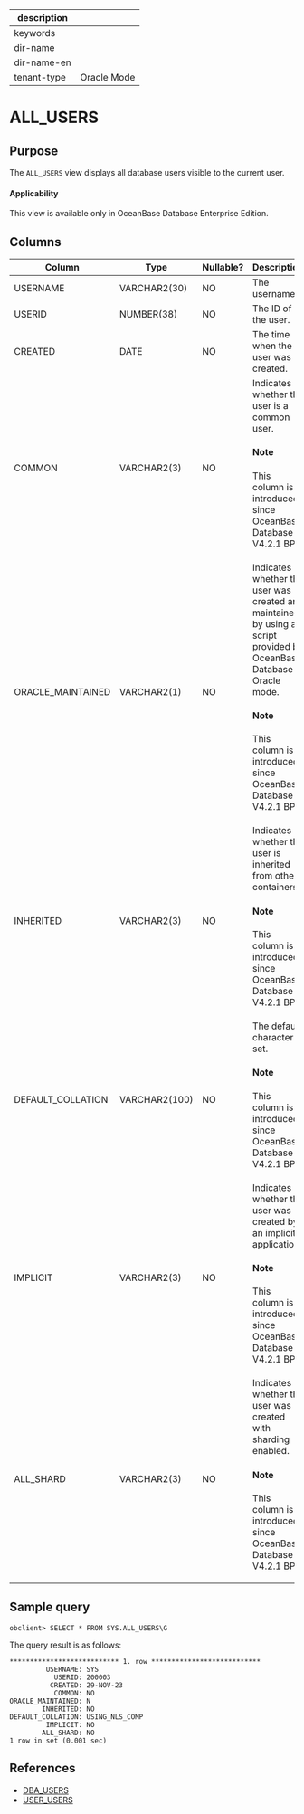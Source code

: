 | description ||
|---|---|
| keywords ||
| dir-name ||
| dir-name-en ||
| tenant-type | Oracle Mode |

# ALL_USERS

## Purpose

The `ALL_USERS` view displays all database users visible to the current user.

<main id="notice" >
    <h4>Applicability</h4>
    <p>This view is available only in OceanBase Database Enterprise Edition. </p>
  </main>

## Columns

| **Column** | **Type** | **Nullable?** | **Description** |
|----------|--------------|----------------|---------|
| USERNAME | VARCHAR2(30) | NO | The username. |
| USERID | NUMBER(38) | NO | The ID of the user. |
| CREATED | DATE | NO | The time when the user was created. |
| COMMON | VARCHAR2(3) | NO | Indicates whether the user is a common user. <main id="notice" type='explain'><h4>Note</h4><p>This column is introduced since OceanBase Database V4.2.1 BP2.</p></main> |
| ORACLE_MAINTAINED | VARCHAR2(1) | NO | Indicates whether the user was created and maintained by using a script provided by OceanBase Database in Oracle mode.<main id="notice" type='explain'><h4>Note</h4><p>This column is introduced since OceanBase Database V4.2.1 BP2.</p></main> |
| INHERITED | VARCHAR2(3) | NO | Indicates whether the user is inherited from other containers. <main id="notice" type='explain'><h4>Note</h4><p>This column is introduced since OceanBase Database V4.2.1 BP2.</p></main> |
| DEFAULT_COLLATION | VARCHAR2(100) | NO | The default character set. <main id="notice" type='explain'><h4>Note</h4><p>This column is introduced since OceanBase Database V4.2.1 BP2.</p></main> |
| IMPLICIT | VARCHAR2(3) | NO | Indicates whether the user was created by an implicit application. <main id="notice" type='explain'><h4>Note</h4><p>This column is introduced since OceanBase Database V4.2.1 BP2.</p></main> |
| ALL_SHARD | VARCHAR2(3) | NO | Indicates whether the user was created with sharding enabled. <main id="notice" type='explain'><h4>Note</h4><p>This column is introduced since OceanBase Database V4.2.1 BP2.</p></main> |

## Sample query

```shell
obclient> SELECT * FROM SYS.ALL_USERS\G
```

The query result is as follows:

```shell
*************************** 1. row ***************************
         USERNAME: SYS
           USERID: 200003
          CREATED: 29-NOV-23
           COMMON: NO
ORACLE_MAINTAINED: N
        INHERITED: NO
DEFAULT_COLLATION: USING_NLS_COMP
         IMPLICIT: NO
        ALL_SHARD: NO
1 row in set (0.001 sec)
```

## References

* [DBA_USERS](22500.dba_users-of-oracle-mode.md)
* [USER_USERS](32100.user_users-of-oracle-mode.md)
